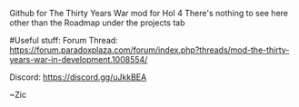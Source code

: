 Github for The Thirty Years War mod for HoI 4
There's nothing to see here other than the Roadmap under the projects tab



#Useful stuff:
Forum Thread: https://forum.paradoxplaza.com/forum/index.php?threads/mod-the-thirty-years-war-in-development.1008554/

Discord: https://discord.gg/uJkkBEA

~Zic
